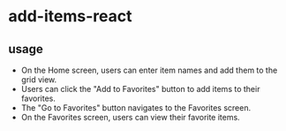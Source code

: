 # add-items-react
## usage
* On the Home screen, users can enter item names and add them to the grid view.
* Users can click the "Add to Favorites" button to add items to their favorites.
* The "Go to Favorites" button navigates to the Favorites screen.
* On the Favorites screen, users can view their favorite items.
